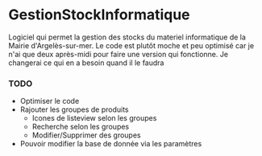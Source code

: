 # GestionStockInformatique
Logiciel qui permet la gestion des stocks du materiel informatique de la Mairie d'Argelès-sur-mer. Le code est plutôt moche et peu optimisé car je n'ai que deux après-midi pour faire une version qui fonctionne. Je changerai ce qui en a besoin quand il le faudra

### TODO
* Optimiser le code
* Rajouter les groupes de produits
  * Icones de listeview selon les groupes
  * Recherche selon les groupes
  * Modifier/Supprimer des groupes
* Pouvoir modifier la base de donnée via les paramètres
